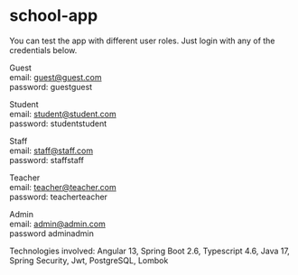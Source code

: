 # school-app
You can test the app with different user roles. Just login with any of the credentials below.

Guest\
email: guest@guest.com\
password: guestguest

Student\
email: student@student.com\
password: studentstudent

Staff\
email: staff@staff.com\
password: staffstaff

Teacher\
email: teacher@teacher.com\
password: teacherteacher

Admin\
email: admin@admin.com\
password adminadmin

Technologies involved: Angular 13, Spring Boot 2.6, Typescript 4.6, Java 17, Spring Security, Jwt, PostgreSQL, Lombok